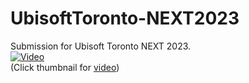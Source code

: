 ﻿# UbisoftToronto-NEXT2023
Submission for Ubisoft Toronto NEXT 2023.  
[![Video](https://i.ytimg.com/vi/hYwB4h-xo5Y/maxresdefault.jpg)](https://www.youtube.com/watch?v=hYwB4h-xo5Y)  
(Click thumbnail for [video](https://www.youtube.com/watch?v=hYwB4h-xo5Y))